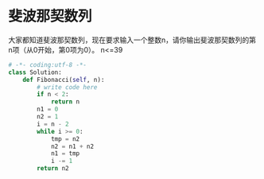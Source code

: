 # 斐波那契数列

大家都知道斐波那契数列，现在要求输入一个整数n，请你输出斐波那契数列的第n项（从0开始，第0项为0）。
n<=39

```python
# -*- coding:utf-8 -*-
class Solution:
    def Fibonacci(self, n):
        # write code here
        if n < 2:
            return n
        n1 = 0
        n2 = 1
        i = n - 2
        while i >= 0:
            tmp = n2
            n2 = n1 + n2
            n1 = tmp
            i -= 1
        return n2
```